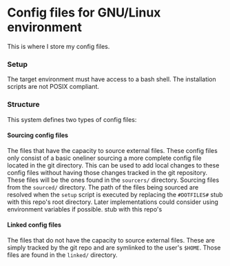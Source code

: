 # Config files for GNU/Linux environment

This is where I store my config files.

### Setup
The target environment must have access to a bash shell. The installation
scripts are not POSIX compliant.

### Structure
This system defines two types of config files:
#### Sourcing config files
The files that have the capacity to source external files. These config files
only consist of a basic oneliner sourcing a more complete config file located in
the git directory. This can be used to add local changes to these config files
without having those changes tracked in the git repository. These files will
be the ones found in the `sourcers/` directory. Sourcing files from the
`sourced/` directory. The path of the files being sourced are resolved when the
`setup` script is executed by replacing the `#DOTFILES#` stub with this repo's
root directory. Later implementations could consider using environment variables
if possible. stub with this repo's
#### Linked config files
The files that do not have the capacity to source external files. These are
simply tracked by the git repo and are symlinked to the user's `$HOME`. Those
files are found in the `linked/` directory.
